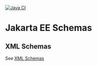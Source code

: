 [![Java CI](https://github.com/eclipse-ee4j/jakartaee-schemas/actions/workflows/ant.yml/badge.svg?branch=master)](https://github.com/eclipse-ee4j/jakartaee-schemas/actions/workflows/ant.yml)

# Jakarta EE Schemas

## XML Schemas

See [XML Schemas](xml/README)